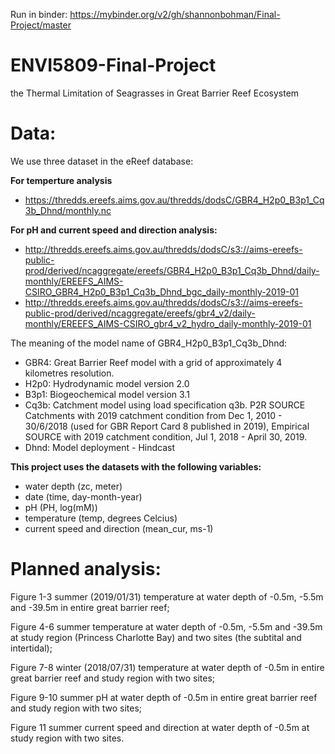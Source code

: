 Run in binder: https://mybinder.org/v2/gh/shannonbohman/Final-Project/master

# **ENVI5809-Final-Project**
the Thermal Limitation of Seagrasses in Great Barrier Reef Ecosystem

# **Data:** 
We use three dataset in the eReef database:

**For temperture analysis** 
- https://thredds.ereefs.aims.gov.au/thredds/dodsC/GBR4_H2p0_B3p1_Cq3b_Dhnd/monthly.nc

**For pH and current speed and direction analysis:**
- http://thredds.ereefs.aims.gov.au/thredds/dodsC/s3://aims-ereefs-public-prod/derived/ncaggregate/ereefs/GBR4_H2p0_B3p1_Cq3b_Dhnd/daily-monthly/EREEFS_AIMS-CSIRO_GBR4_H2p0_B3p1_Cq3b_Dhnd_bgc_daily-monthly-2019-01
- http://thredds.ereefs.aims.gov.au/thredds/dodsC/s3://aims-ereefs-public-prod/derived/ncaggregate/ereefs/gbr4_v2/daily-monthly/EREEFS_AIMS-CSIRO_gbr4_v2_hydro_daily-monthly-2019-01

The meaning of the model name of GBR4_H2p0_B3p1_Cq3b_Dhnd: 
- GBR4: Great Barrier Reef model with a grid of approximately 4 kilometres resolution.
- H2p0: Hydrodynamic model version 2.0
- B3p1: Biogeochemical model version 3.1
- Cq3b: Catchment model using load specification q3b. P2R SOURCE Catchments with 2019 catchment condition from Dec 1, 2010 - 30/6/2018 (used for GBR Report Card 8 published in 2019), Empirical SOURCE with 2019 catchment  condition, Jul 1, 2018 - April 30, 2019.
- Dhnd: Model deployment - Hindcast

**This project uses the datasets with the following variables:**
- water depth (zc, meter)
- date (time, day-month-year)
- pH (PH, log(mM))
- temperature (temp, degrees Celcius)
- current speed and direction (mean_cur, ms-1)

# **Planned analysis:** 

Figure 1-3 summer (2019/01/31) temperature  at water depth of -0.5m, -5.5m and -39.5m in entire great barrier reef;

Figure 4-6 summer temperature at water depth of -0.5m, -5.5m and -39.5m at study region (Princess Charlotte Bay) and two sites (the subtital and intertidal);

Figure 7-8 winter (2018/07/31) temperature at water depth of -0.5m in entire great barrier reef and study region with two sites;

Figure 9-10 summer pH at water depth of -0.5m in entire great barrier reef and study region with two sites;

Figure 11 summer current speed and direction at water depth of -0.5m at study region with two sites. 

